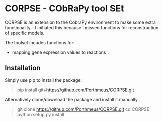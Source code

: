 # CORPSE - CObRaPy tool SEt
CORPSE is an extension to the CobraPy environment to make some extra functionality - I initiated this because I missed functions for reconstruction of specific models.

The toolset incudes functions for:
+ mapping gene expression values to reactions

## Installation

Simply use pip to install the package:

> pip install git+https://github.com/Porthmeus/CORPSE.git

Alternatively clone/download the package and install it manually

> git clone https://github.com/Porthmeus/CORPSE.git
> cd CORPSE
> python setup.py install
